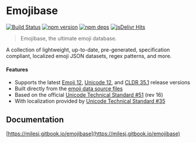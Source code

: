 # Emojibase

[![Build Status](https://travis-ci.org/milesj/emojibase.svg?branch=master)](https://travis-ci.org/milesj/emojibase)
[![npm version](https://badge.fury.io/js/emojibase.svg)](https://www.npmjs.com/package/emojibase)
[![npm deps](https://david-dm.org/milesj/emojibase.svg?path=packages/core)](https://www.npmjs.com/package/emojibase)
[![jsDelivr Hits](https://data.jsdelivr.com/v1/package/npm/emojibase-data/badge?style=rounded)](https://www.jsdelivr.com/package/npm/emojibase-data)

> Emojibase, the ultimate emoji database.

A collection of lightweight, up-to-date, pre-generated, specification compliant, localized emoji
JSON datasets, regex patterns, and more.

#### Features

- Supports the latest [Emoji 12](https://emojipedia.org/emoji-12.0/),
  [Unicode 12](http://unicode.org/versions/Unicode12.0.0/), and
  [CLDR 35.1](http://cldr.unicode.org/index/downloads/cldr-35) release versions
- Built directly from the [emoji data source files](http://unicode.org/Public/emoji/)
- Based on the official [Unicode Technical Standard #51](http://www.unicode.org/reports/tr51/)
  (rev 16)
- With localization provided by
  [Unicode Technical Standard #35](http://unicode.org/reports/tr35/tr35-general.html#Annotations)

## Documentation

[https://milesj.gitbook.io/emojibase](https://milesj.gitbook.io/emojibase)
